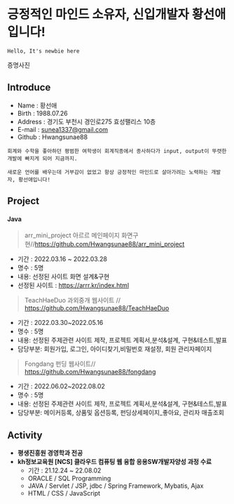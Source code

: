 # 긍정적인 마인드 소유자, 신입개발자 황선애입니다!  
```Hello, It's newbie here```
 
증명사진
 
## Introduce 
* Name : 황선애
* Birth : 1988.07.26
* Address : 경기도 부천시 경인로275 효성팰리스 10층 
* E-mail : sunea1337@gmail.com
* Github : Hwangsunae88 

``` 
회계와 수학을 좋아하던 평범한 여학생이 회계직종에서 종사하다가 input, output이 뚜렷한 개발에 빠지게 되어 지금까지.
 
새로운 언어를 배우는데 거부감이 없었고 항상 긍정적인 마인드로 살아가려는 노력하는 개발자, 황선애입니다!
```

## Project 

#### Java

> arr_mini_project 아르르 메인페이지 화면구현//https://github.com/Hwangsunae88/arr_mini_project
 + 기간 : 2022.03.16 ~ 2022.03.28
 + 명수 : 5명
 + 내용: 선정된 사이트 화면 설계&구현
 + 선정된 사이트 : https://arrr.kr/index.html
 
> TeachHaeDuo 과외중개 웹사이트 // https://github.com/Hwangsunae88/TeachHaeDuo
 + 기간 : 2022.03.30~2022.05.16
 + 명수 : 5명
 + 내용: 선정된 주제관련 사이트 제작, 프로젝트 계획서,분석&설계, 구현&테스트,발표
 + 담당부분: 회원가입, 로그인, 아이디찾기,비밀번호 재설정, 회원 관리자페이지
 
> Fongdang 펀딩 웹사이트// https://github.com/Hwangsunae88/fongdang
 + 기간 : 2022.06.02~2022.08.02
 + 명수 : 5명
 + 내용: 선정된 주제관련 사이트 제작, 프로젝트 계획서,분석&설계, 구현&테스트,발표
 + 담당부분: 메이커등록, 상품및 옵션등록, 펀딩상세페이지_좋아요, 관리자 매출조회

## Activity

+ **평생진흥원 경영학과 전공**
+ **kh정보교육원 [NCS] 클라우드 컴퓨팅 웹 융합 응용SW개발자양성 과정 수료**
   + 기간 : 21.12.24 ~ 22.08.02
   + ORACLE / SQL Programming
   + JAVA / Servlet / JSP, jdbc / Spring Framework, Mybatis, Ajax
   + HTML / CSS / JavaScript
